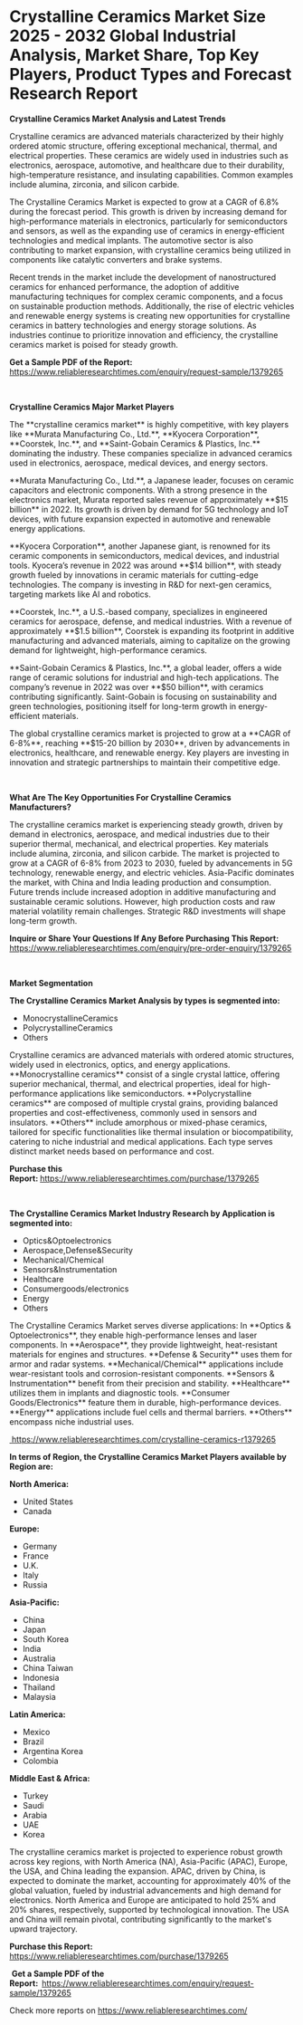 <p><h1>Crystalline Ceramics Market Size 2025 - 2032 Global Industrial Analysis, Market Share, Top Key Players, Product Types and Forecast Research Report</h1></p><p><strong>Crystalline Ceramics Market Analysis and Latest Trends</strong></p>
<p><p>Crystalline ceramics are advanced materials characterized by their highly ordered atomic structure, offering exceptional mechanical, thermal, and electrical properties. These ceramics are widely used in industries such as electronics, aerospace, automotive, and healthcare due to their durability, high-temperature resistance, and insulating capabilities. Common examples include alumina, zirconia, and silicon carbide.</p><p>The Crystalline Ceramics Market is expected to grow at a CAGR of 6.8% during the forecast period. This growth is driven by increasing demand for high-performance materials in electronics, particularly for semiconductors and sensors, as well as the expanding use of ceramics in energy-efficient technologies and medical implants. The automotive sector is also contributing to market expansion, with crystalline ceramics being utilized in components like catalytic converters and brake systems.</p><p>Recent trends in the market include the development of nanostructured ceramics for enhanced performance, the adoption of additive manufacturing techniques for complex ceramic components, and a focus on sustainable production methods. Additionally, the rise of electric vehicles and renewable energy systems is creating new opportunities for crystalline ceramics in battery technologies and energy storage solutions. As industries continue to prioritize innovation and efficiency, the crystalline ceramics market is poised for steady growth.</p></p>
<p><strong>Get a Sample PDF of the Report:&nbsp;</strong> <a href="https://www.reliableresearchtimes.com/enquiry/request-sample/1379265?utm_campaign=1940&utm_medium=2&utm_source=Github&utm_content=ia&utm_term=25012025&utm_id=crystalline-ceramics">https://www.reliableresearchtimes.com/enquiry/request-sample/1379265</a></p>
<p>&nbsp;</p>
<p><strong>Crystalline Ceramics Major Market Players</strong></p>
<p><p>The **crystalline ceramics market** is highly competitive, with key players like **Murata Manufacturing Co., Ltd.**, **Kyocera Corporation**, **Coorstek, Inc.**, and **Saint-Gobain Ceramics & Plastics, Inc.** dominating the industry. These companies specialize in advanced ceramics used in electronics, aerospace, medical devices, and energy sectors.</p><p>**Murata Manufacturing Co., Ltd.**, a Japanese leader, focuses on ceramic capacitors and electronic components. With a strong presence in the electronics market, Murata reported sales revenue of approximately **$15 billion** in 2022. Its growth is driven by demand for 5G technology and IoT devices, with future expansion expected in automotive and renewable energy applications.</p><p>**Kyocera Corporation**, another Japanese giant, is renowned for its ceramic components in semiconductors, medical devices, and industrial tools. Kyocera’s revenue in 2022 was around **$14 billion**, with steady growth fueled by innovations in ceramic materials for cutting-edge technologies. The company is investing in R&D for next-gen ceramics, targeting markets like AI and robotics.</p><p>**Coorstek, Inc.**, a U.S.-based company, specializes in engineered ceramics for aerospace, defense, and medical industries. With a revenue of approximately **$1.5 billion**, Coorstek is expanding its footprint in additive manufacturing and advanced materials, aiming to capitalize on the growing demand for lightweight, high-performance ceramics.</p><p>**Saint-Gobain Ceramics & Plastics, Inc.**, a global leader, offers a wide range of ceramic solutions for industrial and high-tech applications. The company’s revenue in 2022 was over **$50 billion**, with ceramics contributing significantly. Saint-Gobain is focusing on sustainability and green technologies, positioning itself for long-term growth in energy-efficient materials.</p><p>The global crystalline ceramics market is projected to grow at a **CAGR of 6-8%**, reaching **$15-20 billion by 2030**, driven by advancements in electronics, healthcare, and renewable energy. Key players are investing in innovation and strategic partnerships to maintain their competitive edge.</p></p>
<p>&nbsp;</p>
<p><strong>What Are The Key Opportunities For Crystalline Ceramics Manufacturers?</strong></p>
<p><p>The crystalline ceramics market is experiencing steady growth, driven by demand in electronics, aerospace, and medical industries due to their superior thermal, mechanical, and electrical properties. Key materials include alumina, zirconia, and silicon carbide. The market is projected to grow at a CAGR of 6-8% from 2023 to 2030, fueled by advancements in 5G technology, renewable energy, and electric vehicles. Asia-Pacific dominates the market, with China and India leading production and consumption. Future trends include increased adoption in additive manufacturing and sustainable ceramic solutions. However, high production costs and raw material volatility remain challenges. Strategic R&D investments will shape long-term growth.</p></p>
<p><strong>Inquire or Share Your Questions If Any Before Purchasing This Report:</strong> <a href="https://www.reliableresearchtimes.com/enquiry/pre-order-enquiry/1379265?utm_campaign=1940&utm_medium=2&utm_source=Github&utm_content=ia&utm_term=25012025&utm_id=crystalline-ceramics">https://www.reliableresearchtimes.com/enquiry/pre-order-enquiry/1379265</a></p>
<p>&nbsp;</p>
<p><strong>Market Segmentation</strong></p>
<p><strong>The Crystalline Ceramics Market Analysis by types is segmented into:</strong></p>
<p><ul><li>MonocrystallineCeramics</li><li>PolycrystallineCeramics</li><li>Others</li></ul></p>
<p><p>Crystalline ceramics are advanced materials with ordered atomic structures, widely used in electronics, optics, and energy applications. **Monocrystalline ceramics** consist of a single crystal lattice, offering superior mechanical, thermal, and electrical properties, ideal for high-performance applications like semiconductors. **Polycrystalline ceramics** are composed of multiple crystal grains, providing balanced properties and cost-effectiveness, commonly used in sensors and insulators. **Others** include amorphous or mixed-phase ceramics, tailored for specific functionalities like thermal insulation or biocompatibility, catering to niche industrial and medical applications. Each type serves distinct market needs based on performance and cost.</p></p>
<p><strong>Purchase this Report:&nbsp;</strong><a href="https://www.reliableresearchtimes.com/purchase/1379265?utm_campaign=1940&utm_medium=2&utm_source=Github&utm_content=ia&utm_term=25012025&utm_id=crystalline-ceramics">https://www.reliableresearchtimes.com/purchase/1379265</a></p>
<p>&nbsp;</p>
<p><strong>The Crystalline Ceramics Market Industry Research by Application is segmented into:</strong></p>
<p><ul><li>Optics&Optoelectronics</li><li>Aerospace,Defense&Security</li><li>Mechanical/Chemical</li><li>Sensors&Instrumentation</li><li>Healthcare</li><li>Consumergoods/electronics</li><li>Energy</li><li>Others</li></ul></p>
<p><p>The Crystalline Ceramics Market serves diverse applications: In **Optics & Optoelectronics**, they enable high-performance lenses and laser components. In **Aerospace**, they provide lightweight, heat-resistant materials for engines and structures. **Defense & Security** uses them for armor and radar systems. **Mechanical/Chemical** applications include wear-resistant tools and corrosion-resistant components. **Sensors & Instrumentation** benefit from their precision and stability. **Healthcare** utilizes them in implants and diagnostic tools. **Consumer Goods/Electronics** feature them in durable, high-performance devices. **Energy** applications include fuel cells and thermal barriers. **Others** encompass niche industrial uses.</p></p>
<p><a href="https://www.reliableresearchtimes.com/crystalline-ceramics-r1379265?utm_campaign=1940&utm_medium=2&utm_source=Github&utm_content=ia&utm_term=25012025&utm_id=crystalline-ceramics">&nbsp;https://www.reliableresearchtimes.com/crystalline-ceramics-r1379265</a></p>
<p><strong>In terms of Region, the Crystalline Ceramics Market Players available by Region are:</strong></p>
<p>
    <p> <strong> North America: </strong>
        <ul>
            <li>United States</li>
            <li>Canada</li>
        </ul>
        </p> 
    <p> <strong> Europe: </strong>
        <ul>
            <li>Germany</li>
            <li>France</li>
            <li>U.K.</li>
            <li>Italy</li>
            <li>Russia</li>
        </ul>
        </p> 
    <p> <strong> Asia-Pacific: </strong>
        <ul>
            <li>China</li>
            <li>Japan</li>
            <li>South Korea</li>
            <li>India</li>
            <li>Australia</li>
            <li>China Taiwan</li>
            <li>Indonesia</li>
            <li>Thailand</li>
            <li>Malaysia</li>
        </ul>
        </p> 
    <p> <strong> Latin America: </strong>
        <ul>
            <li>Mexico</li>
            <li>Brazil</li>
            <li>Argentina Korea</li>
            <li>Colombia</li>
        </ul>
        </p> 
    <p> <strong> Middle East & Africa: </strong>
        <ul>
            <li>Turkey</li>
            <li>Saudi</li>
            <li>Arabia</li>
            <li>UAE</li>
            <li>Korea</li>
        </ul>
    </p>
    </p>
<p><p>The crystalline ceramics market is projected to experience robust growth across key regions, with North America (NA), Asia-Pacific (APAC), Europe, the USA, and China leading the expansion. APAC, driven by China, is expected to dominate the market, accounting for approximately 40% of the global valuation, fueled by industrial advancements and high demand for electronics. North America and Europe are anticipated to hold 25% and 20% shares, respectively, supported by technological innovation. The USA and China will remain pivotal, contributing significantly to the market's upward trajectory.</p></p>
<p><strong>Purchase this Report: </strong><a href="https://www.reliableresearchtimes.com/purchase/1379265?utm_campaign=1940&utm_medium=2&utm_source=Github&utm_content=ia&utm_term=25012025&utm_id=crystalline-ceramics">https://www.reliableresearchtimes.com/purchase/1379265</a></p>
<p>&nbsp;<strong>Get a Sample PDF of the Report:&nbsp;&nbsp;</strong><a href="https://www.reliableresearchtimes.com/enquiry/request-sample/1379265?utm_campaign=1940&utm_medium=2&utm_source=Github&utm_content=ia&utm_term=25012025&utm_id=crystalline-ceramics">https://www.reliableresearchtimes.com/enquiry/request-sample/1379265</a></p>
<p><strong></strong></p>
<p>Check more reports on <a href="https://www.reliableresearchtimes.com/?utm_campaign=1940&utm_medium=2&utm_source=Github&utm_content=ia&utm_term=25012025&utm_id=crystalline-ceramics">https://www.reliableresearchtimes.com/</a></p>